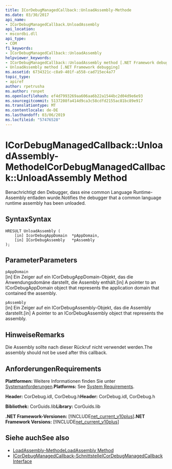 ```yaml
---
title: ICorDebugManagedCallback::UnloadAssembly-Methode
ms.date: 03/30/2017
api_name:
- ICorDebugManagedCallback.UnloadAssembly
api_location:
- mscordbi.dll
api_type:
- COM
f1_keywords:
- ICorDebugManagedCallback::UnloadAssembly
helpviewer_keywords:
- ICorDebugManagedCallback::UnloadAssembly method [.NET Framework debugging]
- UnloadAssembly method [.NET Framework debugging]
ms.assetid: 6734321c-c8a9-401f-a558-cad715ec4a77
topic_type:
- apiref
author: rpetrusha
ms.author: ronpet
ms.openlocfilehash: ef4d7993269aa606aa6b22a1544bc2d04d9e6e93
ms.sourcegitcommit: 5137208fa414d9ca3c58cdfd2155ac81bc89e917
ms.translationtype: MT
ms.contentlocale: de-DE
ms.lasthandoff: 03/06/2019
ms.locfileid: "57476528"
---
```

# <a name="icordebugmanagedcallbackunloadassembly-method"></a><span data-ttu-id="3879b-102">ICorDebugManagedCallback::UnloadAssembly-Methode</span><span class="sxs-lookup"><span data-stu-id="3879b-102">ICorDebugManagedCallback::UnloadAssembly Method</span></span>
<span data-ttu-id="3879b-103">Benachrichtigt den Debugger, dass eine common Language Runtime-Assembly entladen wurde.</span><span class="sxs-lookup"><span data-stu-id="3879b-103">Notifies the debugger that a common language runtime assembly has been unloaded.</span></span>  
  
## <a name="syntax"></a><span data-ttu-id="3879b-104">Syntax</span><span class="sxs-lookup"><span data-stu-id="3879b-104">Syntax</span></span>  
  
```  
HRESULT UnloadAssembly (  
    [in] IcorDebugAppDomain  *pAppDomain,  
    [in] ICorDebugAssembly   *pAssembly  
);  
```  
  
## <a name="parameters"></a><span data-ttu-id="3879b-105">Parameter</span><span class="sxs-lookup"><span data-stu-id="3879b-105">Parameters</span></span>  
 `pAppDomain`  
 <span data-ttu-id="3879b-106">[in] Ein Zeiger auf ein ICorDebugAppDomain-Objekt, das die Anwendungsdomäne darstellt, die Assembly enthält.</span><span class="sxs-lookup"><span data-stu-id="3879b-106">[in] A pointer to an ICorDebugAppDomain object that represents the application domain that contained the assembly.</span></span>  
  
 `pAssembly`  
 <span data-ttu-id="3879b-107">[in] Ein Zeiger auf ein ICorDebugAssembly-Objekt, das die Assembly darstellt.</span><span class="sxs-lookup"><span data-stu-id="3879b-107">[in] A pointer to an ICorDebugAssembly object that represents the assembly.</span></span>  
  
## <a name="remarks"></a><span data-ttu-id="3879b-108">Hinweise</span><span class="sxs-lookup"><span data-stu-id="3879b-108">Remarks</span></span>  
 <span data-ttu-id="3879b-109">Die Assembly sollte nach dieser Rückruf nicht verwendet werden.</span><span class="sxs-lookup"><span data-stu-id="3879b-109">The assembly should not be used after this callback.</span></span>  
  
## <a name="requirements"></a><span data-ttu-id="3879b-110">Anforderungen</span><span class="sxs-lookup"><span data-stu-id="3879b-110">Requirements</span></span>  
 <span data-ttu-id="3879b-111">**Plattformen:** Weitere Informationen finden Sie unter [Systemanforderungen](../../../../docs/framework/get-started/system-requirements.md).</span><span class="sxs-lookup"><span data-stu-id="3879b-111">**Platforms:** See [System Requirements](../../../../docs/framework/get-started/system-requirements.md).</span></span>  
  
 <span data-ttu-id="3879b-112">**Header:** CorDebug.idl, CorDebug.h</span><span class="sxs-lookup"><span data-stu-id="3879b-112">**Header:** CorDebug.idl, CorDebug.h</span></span>  
  
 <span data-ttu-id="3879b-113">**Bibliothek:** CorGuids.lib</span><span class="sxs-lookup"><span data-stu-id="3879b-113">**Library:** CorGuids.lib</span></span>  
  
 <span data-ttu-id="3879b-114">**.NET Framework-Versionen:** [!INCLUDE[net_current_v10plus](../../../../includes/net-current-v10plus-md.md)]</span><span class="sxs-lookup"><span data-stu-id="3879b-114">**.NET Framework Versions:** [!INCLUDE[net_current_v10plus](../../../../includes/net-current-v10plus-md.md)]</span></span>  
  
## <a name="see-also"></a><span data-ttu-id="3879b-115">Siehe auch</span><span class="sxs-lookup"><span data-stu-id="3879b-115">See also</span></span>
- [<span data-ttu-id="3879b-116">LoadAssembly-Methode</span><span class="sxs-lookup"><span data-stu-id="3879b-116">LoadAssembly Method</span></span>](../../../../docs/framework/unmanaged-api/debugging/icordebugmanagedcallback-loadassembly-method.md)
- [<span data-ttu-id="3879b-117">ICorDebugManagedCallback-Schnittstelle</span><span class="sxs-lookup"><span data-stu-id="3879b-117">ICorDebugManagedCallback Interface</span></span>](../../../../docs/framework/unmanaged-api/debugging/icordebugmanagedcallback-interface.md)

